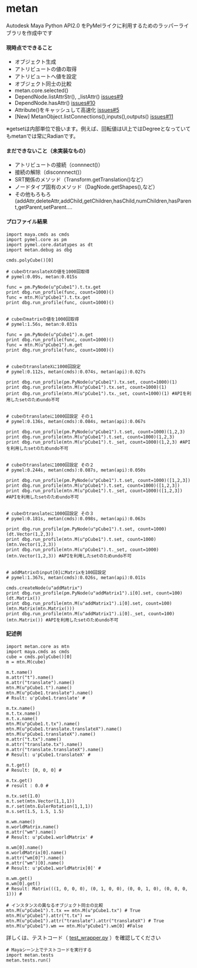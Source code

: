 # metan

Autodesk Maya Python API2.0 をPyMelライクに利用するためのラッパーライブラリを作成中です

#### 現時点でできること

  * オブジェクト生成
  * アトリビュートの値の取得
  * アトリビュートへ値を設定
  * オブジェクト同士の比較 
  * metan.core.selected()
  * DependNode.listAttrStr(), _listAttr() [issues#9](https://github.com/utatsuya/metan/issues/9)
  * DependNode.hasAttr() [issues#10](https://github.com/utatsuya/metan/issues/10)
  * Attribute()をキャッシュして高速化 [issues#5](https://github.com/utatsuya/metan/issues/5)
  * [New] MetanObject.listConnections(),inputs(),outputs() [issues#11](https://github.com/utatsuya/metan/issues/11)

※getsetは内部単位で扱います。例えば、回転値はUI上ではDegreeとなっていてもmetanでは常にRadianです。
  
#### まだできないこと（未実装なもの）

  * アトリビュートの接続（connnect()）
  * 接続の解除（disconnnect()）
  * SRT関係のメソッド（Transform.getTranslation()など）
  * ノードタイプ固有のメソッド（DagNode.getShapes(),など）
  * その他もろもろ(addAttr,deleteAttr,addChild,getChildren,hasChild,numChildren,hasParent,getParent,setParent....

#### プロファイル結果

  ```
  import maya.cmds as cmds
  import pymel.core as pm
  import pymel.core.datatypes as dt
  import metan.debug as dbg

  cmds.polyCube()[0]

  # cubeのtranslateXの値を1000回取得
  # pymel:0.09s, metan:0.015s

  func = pm.PyNode(u"pCube1").t.tx.get
  print dbg.run_profile(func, count=1000)()
  func = mtn.M(u"pCube1").t.tx.get
  print dbg.run_profile(func, count=1000)()


  # cubeのmatrixの値を1000回取得
  # pymel:1.56s, metan:0.031s

  func = pm.PyNode(u"pCube1").m.get
  print dbg.run_profile(func, count=1000)()
  func = mtn.M(u"pCube1").m.get
  print dbg.run_profile(func, count=1000)()


  # cubeのtranslateXに1000回設定
  # pymel:0.112s, metan(cmds):0.074s, metan(api):0.027s

  print dbg.run_profile(pm.PyNode(u"pCube1").tx.set, count=1000)(1)
  print dbg.run_profile(mtn.M(u"pCube1").tx.set, count=1000)(1)
  print dbg.run_profile(mtn.M(u"pCube1").tx._set, count=1000)(1) #APIを利用したsetのためundo不可


  # cubeのtranslateに1000回設定 その１
  # pymel:0.136s, metan(cmds):0.084s, metan(api):0.067s

  print dbg.run_profile(pm.PyNode(u"pCube1").t.set, count=1000)(1,2,3)
  print dbg.run_profile(mtn.M(u"pCube1").t.set, count=1000)(1,2,3)
  print dbg.run_profile(mtn.M(u"pCube1").t._set, count=1000)(1,2,3) #APIを利用したsetのためundo不可


  # cubeのtranslateに1000回設定 その２
  # pymel:0.244s, metan(cmds):0.087s, metan(api):0.050s

  print dbg.run_profile(pm.PyNode(u"pCube1").t.set, count=1000)([1,2,3])
  print dbg.run_profile(mtn.M(u"pCube1").t.set, count=1000)([1,2,3])
  print dbg.run_profile(mtn.M(u"pCube1").t._set, count=1000)([1,2,3]) #APIを利用したsetのためundo不可


  # cubeのtranslateに1000回設定 その３
  # pymel:0.181s, metan(cmds):0.098s, metan(api):0.063s

  print dbg.run_profile(pm.PyNode(u"pCube1").t.set, count=1000)(dt.Vector(1,2,3))
  print dbg.run_profile(mtn.M(u"pCube1").t.set, count=1000)(mtn.Vector(1,2,3))
  print dbg.run_profile(mtn.M(u"pCube1").t._set, count=1000)(mtn.Vector(1,2,3)) #APIを利用したsetのためundo不可


  # addMatrixのinput[0]にMatrixを100回設定
  # pymel:1.367s, metan(cmds):0.026s, metan(api):0.011s

  cmds.createNode(u"addMatrix")
  print dbg.run_profile(pm.PyNode(u"addMatrix1").i[0].set, count=100)(dt.Matrix())
  print dbg.run_profile(mtn.M(u"addMatrix1").i[0].set, count=100)(mtn.Matrix(mtn.Matrix()))
  print dbg.run_profile(mtn.M(u"addMatrix1").i[0]._set, count=100)(mtn.Matrix()) #APIを利用したsetのためundo不可
  ```
  
#### 記述例

  ```
  import metan.core as mtn
  import maya.cmds as cmds
  cube = cmds.polyCube()[0]
  m = mtn.M(cube)
  
  m.t.name()
  m.attr("t").name()
  m.attr("translate").name()
  mtn.M(u"pCube1.t").name()
  mtn.M(u"pCube1.translate").name()
  # Rsult: u'pCube1.translate' # 
  
  m.tx.name()
  m.t.tx.name()
  m.t.x.name()
  mtn.M(u"pCube1.t.tx").name()
  mtn.M(u"pCube1.translate.translateX").name()
  mtn.M(u"pCube1.translateX").name()
  m.attr("t.tx").name()
  m.attr("translate.tx").name()
  m.attr("translate.translateX").name()
  # Result: u'pCube1.translateX' # 
  
  m.t.get()
  # Result: [0, 0, 0] # 
  
  m.tx.get()
  # result : 0.0 # 
  
  m.tx.set(1.0)
  m.t.set(mtn.Vector(1,1,1))
  m.r.set(mtn.EulerRotation(1,1,1))
  m.s.set(1.5, 1.5, 1.5)
  
  m.wm.name()
  m.worldMatrix.name()
  m.attr("wm").name()
  # Result: u'pCube1.worldMatrix' # 
  
  m.wm[0].name()
  m.worldMatrix[0].name()
  m.attr("wm[0]").name()
  m.attr("wm")[0].name()
  # Result: u'pCube1.worldMatrix[0]' # 
  
  m.wm.get()
  m.wm[0].get()
  # Result: Matrix(((1, 0, 0, 0), (0, 1, 0, 0), (0, 0, 1, 0), (0, 0, 0, 1))) # 

  # インスタンスの異なるオブジェクト同士の比較
  mtn.M(u"pCube1").t.tx == mtn.M(u"pCube1.tx") # True
  mtn.M(u"pCube1").attr("t.tx") == mtn.M(u"pCube1").attr("translate").attr("translateX") # True
  mtn.M(u"pCube1").wm == mtn.M(u"pCube1").wm[0] #False
  ```
  
  詳しくは、テストコード（
[test_wrapper.py](/python/metan/tests/test_wrapper.py)
）を確認してください

```
# Mayaシーン上でテストコードを実行する
import metan.tests
metan.tests.run()
```
